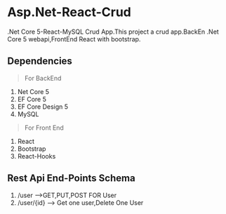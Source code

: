 # Asp.Net-React-Crud
.Net Core 5-React-MySQL Crud App.This project a crud app.BackEn .Net Core 5 webapi,FrontEnd React with bootstrap.

## Dependencies
> For BackEnd
1. Net Core 5
2. EF Core 5
3. EF Core Design 5
4. MySQL 

>For Front End
1. React
2. Bootstrap
3. React-Hooks

## Rest Api End-Points Schema
1. /user -->GET,PUT,POST FOR User
2. /user/{id} --> Get one user,Delete One User
